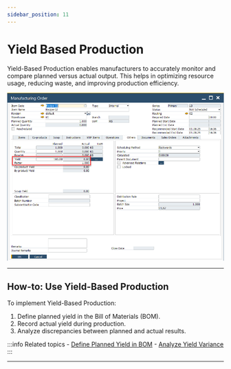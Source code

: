 ```yaml
---
sidebar_position: 11
---
```


# Yield Based Production

Yield-Based Production enables manufacturers to accurately monitor and compare planned versus actual output. This helps in optimizing resource usage, reducing waste, and improving production efficiency.

![Yield](./media/yield-based-production/yield.webp)

---

## How-to: Use Yield-Based Production

To implement Yield-Based Production:

1. Define planned yield in the Bill of Materials (BOM).
2. Record actual yield during production.
3. Analyze discrepancies between planned and actual results.

:::info Related topics
    - [Define Planned Yield in BOM](../../user-guide/formulations-and-bill-of-materials/bill-of-materials/bom-planned-yield.md)
    - [Analyze Yield Variance](../../user-guide/formulations-and-bill-of-materials/bill-of-materials/yield-analysis.md)
:::

---
